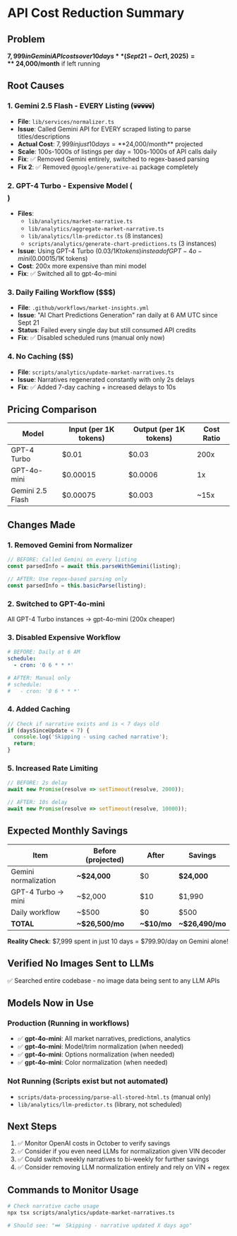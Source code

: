# API Cost Reduction Summary

## Problem
**$7,999 in Gemini API costs over 10 days** (Sept 21 - Oct 1, 2025)
= **~$24,000/month** if left running

## Root Causes

### 1. Gemini 2.5 Flash - EVERY Listing (💀💀💀💀💀)
- **File**: `lib/services/normalizer.ts`
- **Issue**: Called Gemini API for EVERY scraped listing to parse titles/descriptions
- **Actual Cost**: $7,999 in just 10 days = **$24,000/month** projected
- **Scale**: 100s-1000s of listings per day = 100s-1000s of API calls daily
- **Fix**: ✅ Removed Gemini entirely, switched to regex-based parsing
- **Fix 2**: ✅ Removed `@google/generative-ai` package completely

### 2. GPT-4 Turbo - Expensive Model ($$$$)
- **Files**: 
  - `lib/analytics/market-narrative.ts`
  - `lib/analytics/aggregate-market-narrative.ts`
  - `lib/analytics/llm-predictor.ts` (8 instances)
  - `scripts/analytics/generate-chart-predictions.ts` (3 instances)
- **Issue**: Using GPT-4 Turbo ($0.03/1K tokens) instead of GPT-4o-mini ($0.00015/1K tokens)
- **Cost**: 200x more expensive than mini model
- **Fix**: ✅ Switched all to gpt-4o-mini

### 3. Daily Failing Workflow ($$$)
- **File**: `.github/workflows/market-insights.yml`
- **Issue**: "AI Chart Predictions Generation" ran daily at 6 AM UTC since Sept 21
- **Status**: Failed every single day but still consumed API credits
- **Fix**: ✅ Disabled scheduled runs (manual only now)

### 4. No Caching ($$)
- **File**: `scripts/analytics/update-market-narratives.ts`
- **Issue**: Narratives regenerated constantly with only 2s delays
- **Fix**: ✅ Added 7-day caching + increased delays to 10s

## Pricing Comparison

| Model | Input (per 1K tokens) | Output (per 1K tokens) | Cost Ratio |
|-------|----------------------|------------------------|------------|
| GPT-4 Turbo | $0.01 | $0.03 | 200x |
| GPT-4o-mini | $0.00015 | $0.0006 | 1x |
| Gemini 2.5 Flash | $0.00075 | $0.003 | ~15x |

## Changes Made

### 1. Removed Gemini from Normalizer
```typescript
// BEFORE: Called Gemini on every listing
const parsedInfo = await this.parseWithGemini(listing);

// AFTER: Use regex-based parsing only
const parsedInfo = this.basicParse(listing);
```

### 2. Switched to GPT-4o-mini
All GPT-4 Turbo instances → gpt-4o-mini (200x cheaper)

### 3. Disabled Expensive Workflow
```yaml
# BEFORE: Daily at 6 AM
schedule:
  - cron: '0 6 * * *'

# AFTER: Manual only
# schedule:
#   - cron: '0 6 * * *'
```

### 4. Added Caching
```typescript
// Check if narrative exists and is < 7 days old
if (daysSinceUpdate < 7) {
  console.log('Skipping - using cached narrative');
  return;
}
```

### 5. Increased Rate Limiting
```typescript
// BEFORE: 2s delay
await new Promise(resolve => setTimeout(resolve, 2000));

// AFTER: 10s delay
await new Promise(resolve => setTimeout(resolve, 10000));
```

## Expected Monthly Savings

| Item | Before (projected) | After | Savings |
|------|-------------------|-------|---------|
| Gemini normalization | **~$24,000** | $0 | **$24,000** |
| GPT-4 Turbo → mini | ~$2,000 | $10 | $1,990 |
| Daily workflow | ~$500 | $0 | $500 |
| **TOTAL** | **~$26,500/mo** | **~$10/mo** | **~$26,490/mo** |

**Reality Check**: $7,999 spent in just 10 days = $799.90/day on Gemini alone!

## Verified No Images Sent to LLMs
✅ Searched entire codebase - no image data being sent to any LLM APIs

## Models Now in Use

### Production (Running in workflows)
- ✅ **gpt-4o-mini**: All market narratives, predictions, analytics
- ✅ **gpt-4o-mini**: Model/trim normalization (when needed)
- ✅ **gpt-4o-mini**: Options normalization (when needed)
- ✅ **gpt-4o-mini**: Color normalization (when needed)

### Not Running (Scripts exist but not automated)
- `scripts/data-processing/parse-all-stored-html.ts` (manual only)
- `lib/analytics/llm-predictor.ts` (library, not scheduled)

## Next Steps

1. ✅ Monitor OpenAI costs in October to verify savings
2. ✅ Consider if you even need LLMs for normalization given VIN decoder
3. ✅ Could switch weekly narratives to bi-weekly for further savings
4. ✅ Consider removing LLM normalization entirely and rely on VIN + regex

## Commands to Monitor Usage

```bash
# Check narrative cache usage
npx tsx scripts/analytics/update-market-narratives.ts

# Should see: "⏭️  Skipping - narrative updated X days ago"
```
